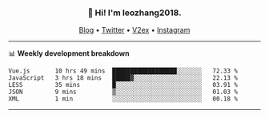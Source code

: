 <h3 align="center">👋 Hi! I'm leozhang2018.</h3>
<p align="center">
  <a href="https://leozhang2018.me">Blog</a> •
  <a href="https://twitter.com/leozhang2018">Twitter</a> •
  <a href="https://www.v2ex.com/member/leozhang">V2ex</a> •
  <a href="https://www.instagram.com/leozhanghere">Instagram</a>
</p>

-------

📊 **Weekly development breakdown**
<!--START_SECTION:waka-->
```text
Vue.js       10 hrs 49 mins  ██████████████████░░░░░░░   72.33 % 
JavaScript   3 hrs 18 mins   █████▓░░░░░░░░░░░░░░░░░░░   22.13 % 
LESS         35 mins         █░░░░░░░░░░░░░░░░░░░░░░░░   03.91 % 
JSON         9 mins          ▒░░░░░░░░░░░░░░░░░░░░░░░░   01.03 % 
XML          1 min           ░░░░░░░░░░░░░░░░░░░░░░░░░   00.18 % 
```
<!--END_SECTION:waka-->
-------
